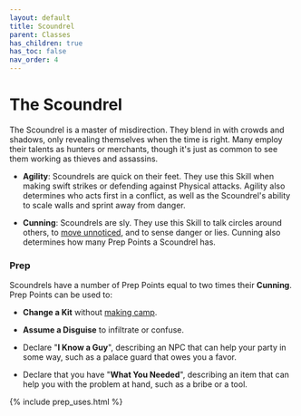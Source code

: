 ```yaml
---
layout: default
title: Scoundrel
parent: Classes
has_children: true
has_toc: false
nav_order: 4
---
```


# The Scoundrel

The Scoundrel is a master of misdirection. They blend in with crowds and shadows, only revealing themselves when the time is right. Many employ their talents as hunters or merchants, though it's just as common to see them working as thieves and assassins.

- **<span style="color: {{ site.scoundrel_color }}">Agility</span>**: Scoundrels are quick on their feet. They use this Skill when making swift strikes or defending against Physical attacks. Agility also determines who acts first in a conflict, as well as the Scoundrel's ability to scale walls and sprint away from danger.

- **<span style="color: {{ site.scoundrel_color }}">Cunning</span>**: Scoundrels are sly. They use this Skill to talk circles around others, to [move unnoticed](../../gameplay/exploration/stealth.md), and to sense danger or lies. Cunning also determines how many Prep Points a Scoundrel has.

### Prep

Scoundrels have a number of Prep Points equal to two times their **<span style="color: {{ site.scoundrel_color }}">Cunning</span>**. Prep Points can be used to:

- **Change a Kit** without [making camp](../../gameplay/exploration/making_camp.md).

- **Assume a Disguise** to infiltrate or confuse.

- Declare "**I Know a Guy**", describing an NPC that can help your party in some way, such as a palace guard that owes you a favor.

- Declare that you have "**What You Needed**", describing an item that can help you with the problem at hand, such as a bribe or a tool.

{% include prep_uses.html %}
